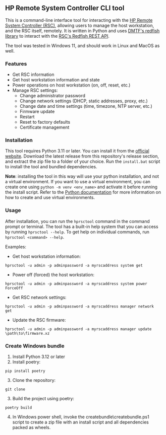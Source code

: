 HP Remote System Controller CLI tool
------------------------------------

This is a command-line interface tool for interacting with the [HP Remote System Controller (RSC)](https://www.hp.com/us-en/solutions/remote-system-controller.html), allowing users to manage the host workstation, and the RSC itself, remotely. It is written in Python and uses [DMTF's redfish library](https://github.com/DMTF/python-redfish-library) to interact with the [RSC's Redfish REST API](https://developers.hp.com/hp-remote-system-controller/api/hp-remote-system-controller-api-2412).

The tool was tested in Windows 11, and should work in Linux and MacOS as well.

### Features
- Get RSC information
- Get host workstation information and state
- Power operations on host workstation (on, off, reset, etc.)
- Manage RSC settings:
    - Change administrator password
    - Change network settings (DHCP, static addresses, proxy, etc.)
    - Change date and time settings (time, timezone, NTP server, etc.)
    - Firmware update
    - Restart
    - Reset to factory defaults
    - Certificate management

### Installation
This tool requires Python 3.11 or later. You can install it from the [official website](https://www.python.org/downloads/).
Download the latest release from this repository's release section, and extract the zip file to a folder of your choice. Run the `install.bat` script to install the tool and bundled dependencies.

**Note**: installing the tool in this way will use your python installation, and not a virtual environment. If you want to use a virtual environment, you can create one using `python -m venv <env_name>` and activate it before running the install script. Refer to the [Python documentation](https://docs.python.org/3/tutorial/venv.html) for more information on how to create and use virtual environments.

### Usage
After installation, you can run the `hprsctool` command in the command prompt or terminal. The tool has a built-in help system that you can access by running `hprsctool --help`. To get help on individual commands, run `hprsctool <command> --help`.

Examples:
- Get host workstation information:
```shell
hprsctool -u admin -p adminpassword -a myrscaddress system get
```
- Power off (forced) the host workstation:
```shell
hprsctool -u admin -p adminpassword -a myrscaddress system power ForceOff
```
- Get RSC network settings:
```shell
hprsctool -u admin -p adminpassword -a myrscaddress manager network get
```
- Update the RSC firmware:
```shell
hprsctool -u admin -p adminpassword -a myrscaddress manager update \path\to\firmware.xz 
```

### Create Windows bundle
1. Install Python 3.12 or later
2. Install poetry:
```shell
pip install poetry
```
3. Clone the repository:
```shell
git clone
```
3. Build the project using poetry:
```shell
poetry build
```
4. In Windows power shell, invoke the createbundle\createbundle.ps1 script to create a zip file with an install script and all dependencies packed as wheels.
